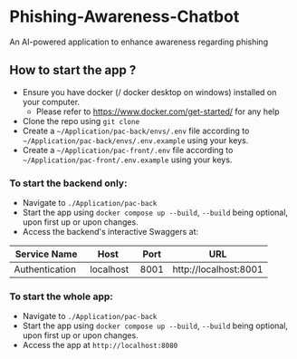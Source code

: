 # Phishing-Awareness-Chatbot

An AI-powered application to enhance awareness regarding phishing


## How to start the app ?

- Ensure you have docker (/ docker desktop on windows) installed on your computer.
    - Please refer to https://www.docker.com/get-started/ for any help
- Clone the repo using `git clone`
- Create a `~/Application/pac-back/envs/.env` file according to `~/Application/pac-back/envs/.env.example` using your keys.
- Create a `~/Application/pac-front/.env` file according to `~/Application/pac-front/.env.example` using your keys.

### To start the backend only:

- Navigate to `./Application/pac-back`
- Start the app using `docker compose up --build`, `--build` being optional, upon first up or upon changes.
- Access the backend's interactive Swaggers at:

| Service Name   | Host      | Port | URL                   |
|----------------|-----------|------|-----------------------|
| Authentication | localhost | 8001 | http://localhost:8001 |


### To start the whole app:

- Navigate to `./Application/pac-back`
- Start the app using `docker compose up --build`, `--build` being optional, upon first up or upon changes.
- Access the app at `http://localhost:8080`

